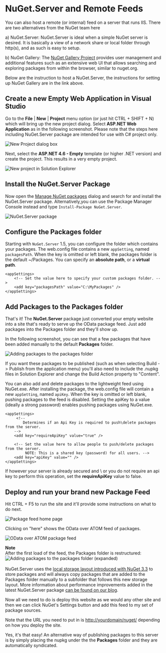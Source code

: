 # NuGet.Server and Remote Feeds

You can also host a remote (or internal) feed on a server that runs IIS. There are two alternatives from the NuGet team here

a) NuGet.Server: NuGet.Server is ideal when a simple NuGet server is desired. It is basically a view of a network share or local folder through http(s), and as such is easy to setup. 

b) NuGet Gallery: The [NuGet Gallery Project](https://github.com/NuGet/NuGetGallery/wiki/Hosting-the-NuGet-Gallery-Locally-in-IIS) provides user management and additional features such as an extensive web UI that allows searching and exploring packages from within the browser, similar to nuget.org.

Below are the instruction to host a NuGet.Server, the instructions for setting up NuGet Gallery are in the link above.

## Create a new Empty Web Application in Visual Studio

Go to the **File** | **New** | **Project** menu option (or just hit CTRL + SHIFT + N) which will bring up the new project dialog. Select **ASP.NET Web Application** as in the following screenshot. Please note that the steps here including NuGet.Server package are intended for use with C# project only.

![New Project dialog box](/images/create/New-Project-dialog-box.png)

Next, select the **ASP.NET 4.6 - Empty** template (or higher .NET version) and create the project. This results in a very empty project.

![New project in Solution Explorer](/images/create/New-project-in-Solution-Explorer.png)

## Install the NuGet.Server Package

Now open the [Manage NuGet packages]() dialog and search for and install the NuGet.Server package. Alternatively,you can use the Package Manager Console instead and type `Install-Package NuGet.Server`.

![NuGet.Server package](/images/create/NuGet.Server-package.png)

## Configure the Packages folder

Starting with `NuGet.Server` 1.5, you can configure the folder which contains your packages. The web.config file contains a new `appSetting`, named `packagesPath`. When the key is omitted or left blank, the packages folder is the default ~/Packages. You can specify an **absolute path**, or a **virtual path**.

    <appSettings>
        <!-- Set the value here to specify your custom packages folder. -->
        <add key="packagesPath" value="C:\MyPackages" />
    </appSettings>

## Add Packages to the Packages folder

That's it! The **NuGet.Server** package just converted your empty website into a site that's ready to serve up the OData package feed. Just add packages into the Packages folder and they'll show up.

In the following screenshot, you can see that a few packages that have been added manually to the default **Packages** folder.  

![Adding packages to the packages folder](/images/create/Adding-packages-to-the-packages-folder.png)

<p class="info">If you want these packages to be published (such as when selecting Build -> Publish from
the application menu) you'll also need to include the .nupkg files in Solution Explorer
and change the Build Action property to "Content".</p>

You can also add and delete packages to the lightweight feed using 
NuGet.exe. After installing the package, the web.config file will contain a new `appSetting`, named 
`apiKey`. When the key is omitted or left blank, pushing packages to the feed is disabled. Setting the 
apiKey to a value (ideally a strong password) enables pushing packages using NuGet.exe.

    <appSettings>
         <!--
            Determines if an Api Key is required to push\delete packages from the server. 
        -->
        <add key="requireApiKey" value="true" />

        <!-- Set the value here to allow people to push/delete packages from the server.
             NOTE: This is a shared key (password) for all users. -->
        <add key="apiKey" value="" />
    </appSettings>

If however your server is already secured and \ or you do not require an api key to perform this operation, 
set the **requireApiKey** value to false.

## Deploy and run your brand new Package Feed

Hit CTRL + F5 to run the site and it'll provide some instructions on what to do next.

![Package feed home page](/images/create/Package-feed-home-page.png)

Clicking on "here" shows the OData over ATOM feed of packages.

![OData over ATOM package feed](/images/create/OData-over-ATOM-package-feed.png)

<p class="info">
<strong>Note</strong><br />After the first load of the feed, the Packages folder is restructured:<br />
<img src="/images/create/Adding-packages-to-the-packages-folder-expanded.png" title="Adding packages to the packages folder (expanded)" /><br /><br />
NuGet.Server uses the <a href="http://blog.nuget.org/20151118/nuget-3.3.html#folder-based-repository-commands">local storage layout introduced with NuGet 3.3</a> to store packages and will always copy packages that are added to the Packages folder manually to a subfolder that follows this new storage layout. More information about performance improvements added in the latest NuGet.Server package <a href="http://blog.nuget.org/20160113/Accelerate-your-NuGet.Server.html">can be found on our blog</a>.
</p> 

Now all we need to do is deploy this website as we would any other site and then
we can click NuGet's Settings button and add this feed to my set of package sources.

Note that the URL you need to put in is <a href="http://yourdomain/nuget/">http://yourdomain/nuget/</a> depending on how you deploy the site.

Yes, it's that easy! An alternative way of publishing packages to this server is by simply placing the nupkg under the 
the **Packages** folder and they are automatically syndicated.